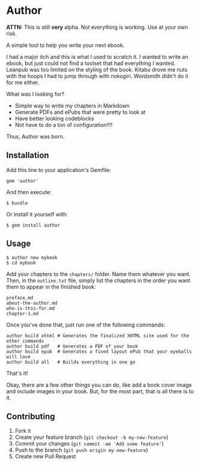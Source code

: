 # Author

**ATTN:** This is still **very** alpha. Not everything is working. Use at your own risk.

A simple tool to help you write your next ebook.

I had a major itch and this is what I used to scratch it. I wanted to write an ebook, but
just could not find a toolset that had everything I wanted. Leanpub was too limited on the
styling of the book. Kitabu drove me nuts with the hoops I had to jump through with
nokogiri. Wordsmith didn't do it for me either.

What was I looking for?

- Simple way to write my chapters in Markdown
- Generate PDFs and ePubs that were pretty to look at
- Have better looking codeblocks
- Not have to do a ton of configuration!!!!

Thus, Author was born.

## Installation

Add this line to your application's Gemfile:

    gem 'author'

And then execute:

    $ bundle

Or install it yourself with:

    $ gem install author

## Usage

    $ author new mybook
    $ cd mybook

Add your chapters to the `chapters/` folder. Name them whatever you want. Then, in the
`outline.txt` file, simply list the chapters in the order you want them to appear in the
finished book:

    preface.md
    about-the-author.md
    who-is-this-for.md
    chapter-1.md

Once you've done that, just run one of the following commands:

    author build xhtml # Generates the finalized XHTML site used for the other commands
    author build pdf   # Generates a PDF of your book
    author build epub  # Generates a fixed layout ePub that your eyeballs will love
    author build all   # Builds everything in one go

That's it!

Okay, there are a few other things you can do, like add a book cover image and include
images in your book. But, for the most part, that is all there is to it.

## Contributing

1. Fork it
2. Create your feature branch (`git checkout -b my-new-feature`)
3. Commit your changes (`git commit -am 'Add some feature'`)
4. Push to the branch (`git push origin my-new-feature`)
5. Create new Pull Request
